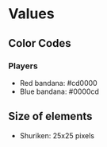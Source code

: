 # Values
## Color Codes
### Players
* Red bandana: #cd0000
* Blue bandana: #0000cd
## Size of elements
* Shuriken: 25x25 pixels
